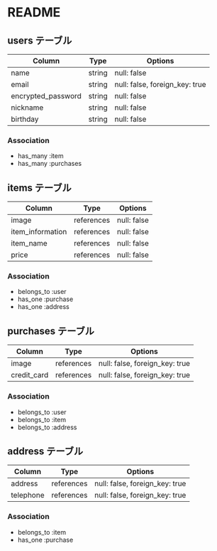 # README

## users テーブル

| Column             | Type   | Options                        |
| ------------------ | ------ | ------------------------------ |
| name               | string | null: false                    |
| email              | string | null: false, foreign_key: true |
| encrypted_password | string | null: false                    |
| nickname           | string | null: false                    |
| birthday           | string | null: false                    |

### Association

- has_many :item
- has_many :purchases


## items テーブル

| Column            | Type       | Options     |
| ----------------- | ---------- | ----------- |
| image             | references | null: false |
| item_information  | references | null: false |
| item_name         | references | null: false |
| price             | references | null: false |

### Association

- belongs_to :user
- has_one :purchase
- has_one :address

## purchases テーブル

| Column        | Type       | Options                        |
| ------------- | ---------- | ------------------------------ |
| image         | references | null: false, foreign_key: true |
| credit_card   | references | null: false, foreign_key: true |

### Association

- belongs_to :user
- belongs_to :item
- belongs_to :address

## address テーブル

| Column        | Type       | Options                        |
| ------------- | ---------- | ------------------------------ |
| address       | references | null: false, foreign_key: true |
| telephone     | references | null: false, foreign_key: true |

### Association

- belongs_to :item
- has_one :purchase